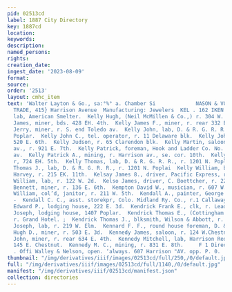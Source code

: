 ```yaml
---
pid: 02513cd
label: 1887 City Directory
key: 1887cd
location: 
keywords: 
description: 
named_persons: 
rights: 
creation_date: 
ingest_date: '2023-08-09'
format: 
source: 
order: '2513'
layout: cmhc_item
text: 'Walter Layton & Go., sa:°%° a. Chamber Si             NASON & VOGES,  FOR THE
  TRADE, 415} Harrison Avenue  Manufacturing: Jewelers  KEL . 162 IKEN  Kelly Frank,
  lab, American Smelter.  Kelly Hugh, (Neil McMillen & Co.,) r. 304 W. 4th.  Kelly
  James, miner, bds. 428 EH. 4th.  Kelly James F., miner, r. rear 332 E. 6th.  Kelly
  Jerry, miner, r. S. end Toledo av.  Kelly John, lab, D. & R. G. R. R., r. 1201 N.
  Poplar.  Kelly John C., tel. operator, r. 11 Delaware blk.  Kelly John J., grocer,
  520 E. 6th.  Kelly Judson, r. 65 Clarendon blk.  Kelly Martin, saloon, 204 Harrison
  av., r. 921 E. 7th.  Kelly Patrick, foreman, Hook and Ladder Co. No. 1, 7% Harrison
  av.  Kelly Patrick A., mining, r. Harrison av., se. cor. 10th.  Kelly Thomas, grocer,
  r, 724 EH. 5th.  Kelly Thomas, lab, D. & R. G. R. R., r. 1201 N. Poplar. 3  Kelly
  Thomas J., lab, D. & R. G. R. R., r. 1201 N. Poplai  Kelly William, blksmith, John
  Harvey, r. 215 EK. 11th.  Kelsay James 8., driver, Pacific Express, r. 116 E. 4th.  Kelsey
  William, lab, r. 122 W. 2d.  Kelso James, driver, C. Boettcher, r. 225 E. 3d.  Kempthorne
  Bennett, miner, r. 136 E. 6th.  Kempton David W., musician, r. 607 W. Chestnut.  Kempton
  William, col’d, janitor, r. 211 W. 5th.  Kendall A., painter, George E. Taylor.
  -  Kendall C. C., asst. storekpr, Colo. Midland Ry. Co., r.1 Callaway blk.  Kendrick
  Edward P., lodging house, 222 E. 3d.  Kendrick Frank E., clk, r. Leadville House.  Kendrick
  Joseph, lodging house, 1407 Poplar.  Kendrick Thomas E., (Cottingham & Kendrick,)
  r. Grand Hotel. ;  Kendrick Thomas J., blksmith, Wilson & Abbott, r. 221 Ey     11th.  Kenig
  Joseph, lab, r. 219 W. Elm.  Kennard F. F., round house foreman, D. & R. G. R. R.  Kennedy
  Hugh D., miner, r. 503 E. 3d.  Kennedy James, saloon, r. 124 W.Chestnut.  Kennedy
  John, miner, r. rear 634 E. 4th.  Kennedy Mitchell, lab, Harrison Red. Wks, bds.
  145 E. Chestnut.  Kennedy M. C., mining, r. 831 E. 8th.     F 1 Direct dad Embal
  . Offi Walley & Nelson, open. ‘always. 607 Harrison "AV. opp. P. 0. '
thumbnail: "/img/derivatives/iiif/images/02513cd/full/250,/0/default.jpg"
full: "/img/derivatives/iiif/images/02513cd/full/1140,/0/default.jpg"
manifest: "/img/derivatives/iiif/02513cd/manifest.json"
collection: directories
---
```


